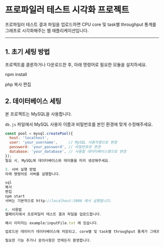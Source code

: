 # 프로파일러 테스트 시각화 프로젝트

프로파일러 테스트 결과 파일을 업로드하면 CPU core 및 task별 throughput 통계를 그래프로 시각화해주는 웹 애플리케이션입니다.

---

## 1. 초기 세팅 방법

프로젝트를 클론하거나 다운로드한 후, 아래 명령어로 필요한 모듈을 설치하세요.

npm install

php
복사
편집

## 2. 데이터베이스 세팅

본 프로젝트는 MySQL을 사용합니다.

`db.js` 파일에서 MySQL 사용자 이름과 비밀번호를 본인 환경에 맞게 수정해주세요.

```js
const pool = mysql.createPool({
  host: 'localhost',
  user: 'your_username',     // MySQL 사용자명으로 변경
  password: 'your_password', // 비밀번호로 변경
  database: 'your_database', // 사용할 데이터베이스명으로 변경
});
필요 시, MySQL에 데이터베이스와 테이블을 미리 생성해주세요.

3. 서버 실행 방법
아래 명령어로 서버를 실행합니다.

sql
복사
편집
npm start
서버는 기본적으로 http://localhost:3000 에서 실행됩니다.

4. 사용법
웹페이지에서 프로파일러 테스트 결과 파일을 업로드합니다.

예시 이미지는 example/inputFile.txt 에 있습니다.

업로드된 데이터가 데이터베이스에 저장되고, core별 및 task별 throughput 통계가 그래프로 표시됩니다.

필요한 기능 추가나 문의사항은 언제든지 환영합니다.
